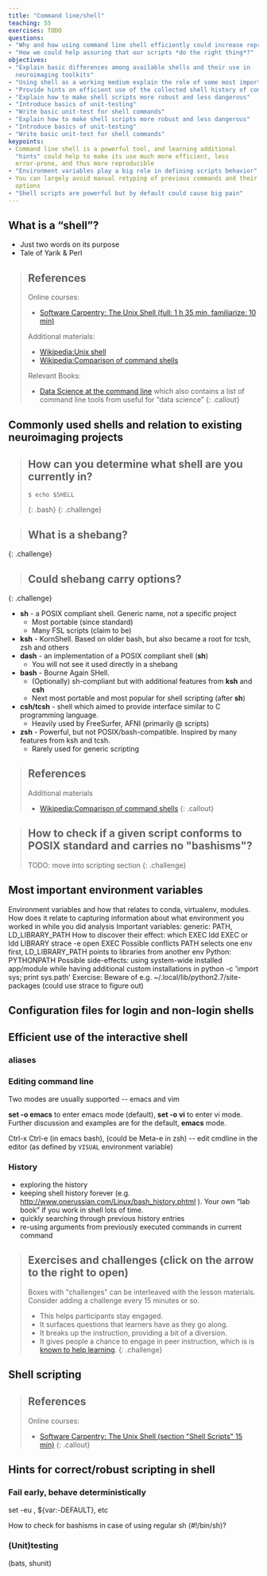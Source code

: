 ```yaml
---
title: "Command line/shell"
teaching: 55
exercises: TODO
questions:
- "Why and how using command line shell efficiently could increase reproducibility of neuroimaging studies?"
- "How we could help assuring that our scripts *do the right thing*?"
objectives:
- "Explain basic differences among available shells and their use in
  neuroimaging toolkits"
- "Using shell as a working medium explain the role of some most important environment variables"
- "Provide hints on efficient use of the collected shell history of commands"
- "Explain how to make shell scripts more robust and less dangerous"
- "Introduce basics of unit-testing"
- "Write basic unit-test for shell commands"
- "Explain how to make shell scripts more robust and less dangerous"
- "Introduce basics of unit-testing"
- "Write basic unit-test for shell commands"
keypoints:
- Command line shell is a powerful tool, and learning additional
  "hints" could help to make its use much more efficient, less
  error-prone, and thus more reproducible
- "Environment variables play a big role in defining scripts behavior"
- You can largely avoid manual retyping of previous commands and their
  options
- "Shell scripts are powerful but by default could cause big pain"
---
```


## What is a “shell”?
- Just two words on its purpose
- Tale of Yarik & Perl


> ## References
> Online courses:
> - [Software Carpentry: The Unix Shell (full: 1 h 35 min, familiarize: 10 min)](http://swcarpentry.github.io/shell-novice/)
>
> Additional materials:
> - [Wikipedia:Unix shell](https://en.wikipedia.org/wiki/Unix_shell)
> - [Wikipedia:Comparison of command shells](https://en.wikipedia.org/wiki/Comparison_of_command_shells)
>
> Relevant Books:
> - [Data Science at the command line](http://datascienceatthecommandline.com) which also contains a list of
>   command line tools from useful for “data science”
{: .callout}

## Commonly used shells and relation to existing neuroimaging projects

> ## How can you determine what shell are you currently in?
> ~~~
> $ echo $SHELL
> ~~~
> {: .bash}
{: .challenge}

> ## What is a shebang?
{: .challenge}

> ## Could shebang carry options?
{: .challenge}


- **sh** - a POSIX compliant shell. Generic name, not a specific project
  - Most portable (since standard)
  - Many FSL scripts (claim to be)
- **ksh** - KornShell.  Based on older bash, but also became a root for tcsh, zsh and others
- **dash** - an implementation of a POSIX compliant shell (**sh**)
  - You will not see it used directly in a shebang
- **bash** - Bourne Again SHell.
  - (Optionally) sh-compliant but with additional features from
    **ksh** and **csh**
  - Next most portable and most popular for shell scripting (after **sh**)
- **csh/tcsh** - shell which aimed to provide interface similar to C programming language.
  - Heavily used by FreeSurfer, AFNI (primarily @ scripts)
- **zsh** - Powerful, but not POSIX/bash-compatible. Inspired by many features from ksh and tcsh.
  - Rarely used for generic scripting

> ## References
> Additional materials
> - [Wikipedia:Comparison of command shells](https://en.wikipedia.org/wiki/Comparison_of_command_shells)
{: .callout}

> ## How to check if a given script conforms to POSIX standard and carries no "bashisms"?
>
>  TODO: move into scripting section
{: .challenge}


## Most important environment variables

Environment variables and how that relates to conda, virtualenv, modules.  How does it relate to capturing information about what environment you worked in while you did analysis 
Important variables:
generic:  PATH, LD_LIBRARY_PATH
How to discover their effect:
which EXEC
ldd EXEC or ldd LIBRARY
strace -e open EXEC
Possible conflicts
PATH selects one env first, LD_LIBRARY_PATH points to libraries from another env
Python: PYTHONPATH
Possible side-effects: using system-wide installed app/module while having additional custom installations in
python -c 'import sys; print sys.path'
Exercise: Beware of e.g. ~/.local/lib/python2.7/site-packages (could use strace to figure out)

## Configuration files for login and non-login shells

## Efficient use of the interactive shell

### aliases

### Editing command line

Two modes are usually supported -- emacs and vim

**set -o emacs** to enter emacs mode (default), **set -o vi** to enter
vi mode.  Further discussion and examples are for the default,
**emacs** mode.

Ctrl-x Ctrl-e (in emacs bash), (could be Meta-e in zsh) -- edit
cmdline in the editor (as defined by `VISUAL` environment variable)

### History

- exploring the history
- keeping shell history forever (e.g. http://www.onerussian.com/Linux/bash_history.phtml ).  Your own “lab book” if you work in shell lots of time.
- quickly searching through previous history entries
- re-using arguments from previously executed commands in current command


> ## Exercises and challenges (click on the arrow to the right to open)
>
>  Boxes with "challenges" can be interleaved with the lesson materials.
>  Consider adding a challenge every 15 minutes or so.
>    - This helps participants stay engaged.
>    - It surfaces questions that learners have as they go along.
>    - It breaks up the instruction, providing a bit of a diversion.
>    - It gives people a chance to engage in peer instruction, which is
>      is [known to help learning](https://en.wikipedia.org/wiki/Peer_instruction).
{: .challenge}


## Shell scripting

> ## References
> Online courses:
> - [Software Carpentry: The Unix Shell (section "Shell Scripts" 15 min)](http://swcarpentry.github.io/shell-novice/06-script/)
{: .callout}

## Hints for correct/robust scripting in shell

### Fail early, behave deterministically

set -eu , ${var:-DEFAULT},  etc

How to check for bashisms in case of using regular sh (#!/bin/sh)?

### (Unit)testing

(bats, shunit)

